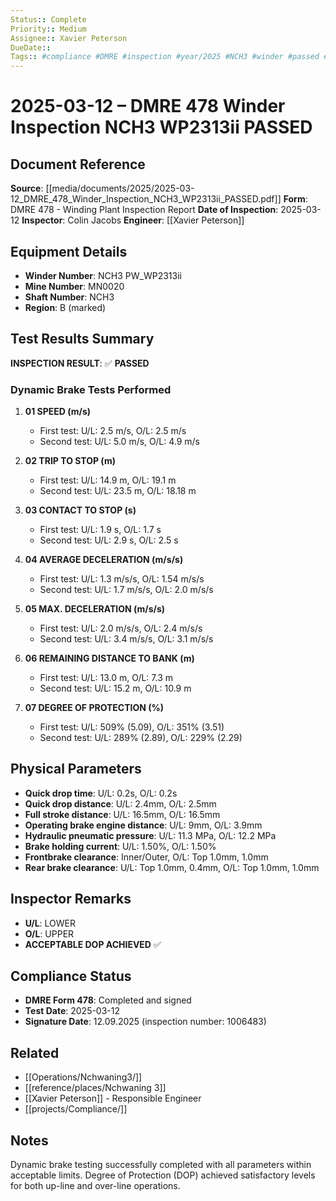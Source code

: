 ```yaml
---
Status:: Complete
Priority:: Medium
Assignee:: Xavier Peterson
DueDate::
Tags:: #compliance #DMRE #inspection #year/2025 #NCH3 #winder #passed #site/Nchwaning3
---
```


# 2025-03-12 – DMRE 478 Winder Inspection NCH3 WP2313ii PASSED

## Document Reference
**Source**: [[media/documents/2025/2025-03-12_DMRE_478_Winder_Inspection_NCH3_WP2313ii_PASSED.pdf]]
**Form**: DMRE 478 - Winding Plant Inspection Report
**Date of Inspection**: 2025-03-12
**Inspector**: Colin Jacobs
**Engineer**: [[Xavier Peterson]]

## Equipment Details
- **Winder Number**: NCH3 PW_WP2313ii
- **Mine Number**: MN0020
- **Shaft Number**: NCH3
- **Region**: B (marked)

## Test Results Summary
**INSPECTION RESULT**: ✅ **PASSED**

### Dynamic Brake Tests Performed
1. **01 SPEED (m/s)**
   - First test: U/L: 2.5 m/s, O/L: 2.5 m/s
   - Second test: U/L: 5.0 m/s, O/L: 4.9 m/s

2. **02 TRIP TO STOP (m)**
   - First test: U/L: 14.9 m, O/L: 19.1 m
   - Second test: U/L: 23.5 m, O/L: 18.18 m

3. **03 CONTACT TO STOP (s)**
   - First test: U/L: 1.9 s, O/L: 1.7 s
   - Second test: U/L: 2.9 s, O/L: 2.5 s

4. **04 AVERAGE DECELERATION (m/s/s)**
   - First test: U/L: 1.3 m/s/s, O/L: 1.54 m/s/s
   - Second test: U/L: 1.7 m/s/s, O/L: 2.0 m/s/s

5. **05 MAX. DECELERATION (m/s/s)**
   - First test: U/L: 2.0 m/s/s, O/L: 2.4 m/s/s
   - Second test: U/L: 3.4 m/s/s, O/L: 3.1 m/s/s

6. **06 REMAINING DISTANCE TO BANK (m)**
   - First test: U/L: 13.0 m, O/L: 7.3 m
   - Second test: U/L: 15.2 m, O/L: 10.9 m

7. **07 DEGREE OF PROTECTION (%)**
   - First test: U/L: 509% (5.09), O/L: 351% (3.51)
   - Second test: U/L: 289% (2.89), O/L: 229% (2.29)

## Physical Parameters
- **Quick drop time**: U/L: 0.2s, O/L: 0.2s
- **Quick drop distance**: U/L: 2.4mm, O/L: 2.5mm
- **Full stroke distance**: U/L: 16.5mm, O/L: 16.5mm
- **Operating brake engine distance**: U/L: 9mm, O/L: 3.9mm
- **Hydraulic pneumatic pressure**: U/L: 11.3 MPa, O/L: 12.2 MPa
- **Brake holding current**: U/L: 1.50%, O/L: 1.50%
- **Frontbrake clearance**: Inner/Outer, O/L: Top 1.0mm, 1.0mm
- **Rear brake clearance**: U/L: Top 1.0mm, 0.4mm, O/L: Top 1.0mm, 1.0mm

## Inspector Remarks
- **U/L**: LOWER
- **O/L**: UPPER
- **ACCEPTABLE DOP ACHIEVED** ✅

## Compliance Status
- **DMRE Form 478**: Completed and signed
- **Test Date**: 2025-03-12
- **Signature Date**: 12.09.2025 (inspection number: 1006483)

## Related
- [[Operations/Nchwaning3/]]
- [[reference/places/Nchwaning 3]]
- [[Xavier Peterson]] - Responsible Engineer
- [[projects/Compliance/]]

## Notes
Dynamic brake testing successfully completed with all parameters within acceptable limits. Degree of Protection (DOP) achieved satisfactory levels for both up-line and over-line operations.